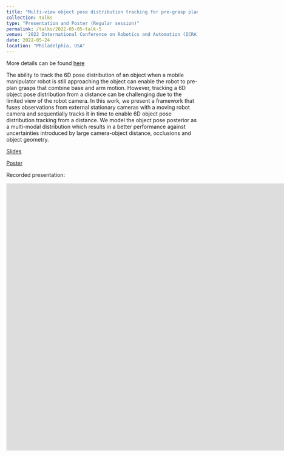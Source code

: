 ```yaml
---
title: "Multi-view object pose distribution tracking for pre-grasp planning on mobile robots"
collection: talks
type: "Presentation and Poster (Regular session)"
permalink: /talks/2022-05-05-talk-5
venue: '2022 International Conference on Robotics and Automation (ICRA)'
date: 2022-05-24
location: "Philadelphia, USA"
---
```

More details can be found [here](/publication/2022-03-01-icra2022) 

The ability to track the 6D pose distribution of an object when a mobile manipulator robot is still approaching the object can enable the robot to pre-plan grasps that combine base and arm motion. However, tracking a 6D object pose distribution from a distance can be challenging due to the limited view of the robot camera. In this work, we present a framework that fuses observations from external stationary cameras with a moving robot camera and sequentially tracks it in time to enable 6D object pose distribution tracking from a distance. We model the object pose posterior as a multi-modal distribution which results in a better performance against uncertainties introduced by large camera-object distance, occlusions and object geometry.

[Slides](/files/icra2022-ppt.pdf)

[Poster](/files/icra2022-poster.pdf)

Recorded presentation:

<iframe width="1658" height="703" src="https://www.youtube.com/embed/uRHkKGFxzLM" title="YouTube video player" frameborder="0" allow="accelerometer; autoplay; clipboard-write; encrypted-media; gyroscope; picture-in-picture" allowfullscreen></iframe>

